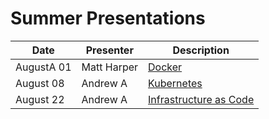 # Summer Presentations

| Date | Presenter | Description |
| --- | --- | --- |
| AugustA 01 | Matt Harper | [Docker](./Docker/README.md) |
| August 08 | Andrew A | [Kubernetes](./Kubernetes/README.md) |
| August 22 | Andrew A | [Infrastructure as Code](./IaC/README.md) |
